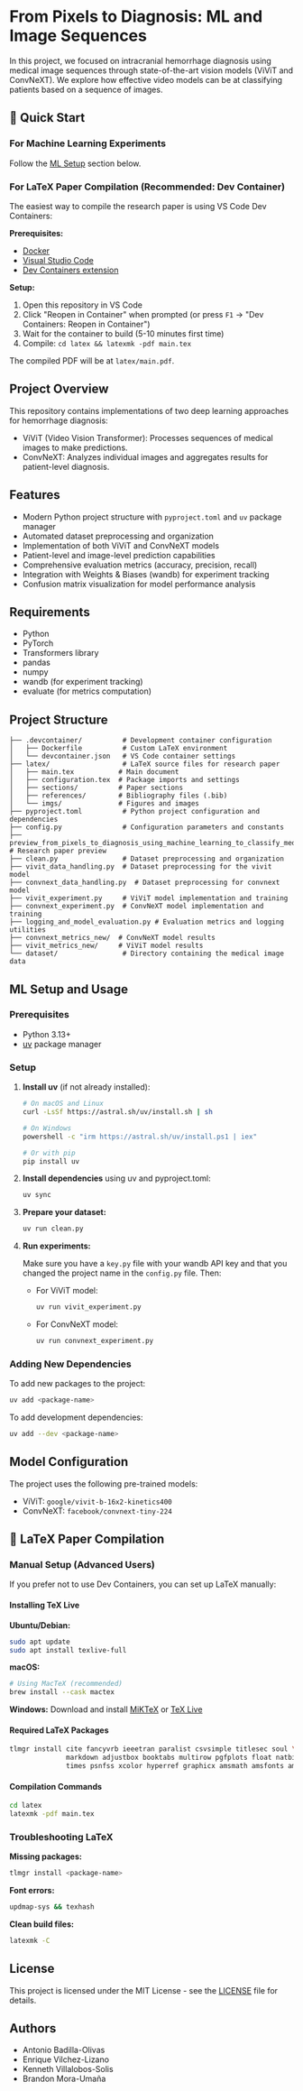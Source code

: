 # From Pixels to Diagnosis: ML and Image Sequences

In this project, we focused on intracranial hemorrhage diagnosis using medical image sequences through state-of-the-art vision models (ViViT and ConvNeXT). We explore how effective video models can be at classifying patients based on a sequence of images.

## 🚀 Quick Start

### For Machine Learning Experiments
Follow the [ML Setup](#ml-setup-and-usage) section below.

### For LaTeX Paper Compilation (Recommended: Dev Container)
The easiest way to compile the research paper is using VS Code Dev Containers:

**Prerequisites:**
- [Docker](https://docs.docker.com/get-docker/)
- [Visual Studio Code](https://code.visualstudio.com/)
- [Dev Containers extension](https://marketplace.visualstudio.com/items?itemName=ms-vscode-remote.remote-containers)

**Setup:**
1. Open this repository in VS Code
2. Click "Reopen in Container" when prompted (or press `F1` → "Dev Containers: Reopen in Container")
3. Wait for the container to build (5-10 minutes first time)
4. Compile: `cd latex && latexmk -pdf main.tex`

The compiled PDF will be at `latex/main.pdf`.

## Project Overview

This repository contains implementations of two deep learning approaches for hemorrhage diagnosis:

- ViViT (Video Vision Transformer): Processes sequences of medical images to make predictions.
- ConvNeXT: Analyzes individual images and aggregates results for patient-level diagnosis.

## Features

- Modern Python project structure with `pyproject.toml` and `uv` package manager
- Automated dataset preprocessing and organization
- Implementation of both ViViT and ConvNeXT models
- Patient-level and image-level prediction capabilities
- Comprehensive evaluation metrics (accuracy, precision, recall)
- Integration with Weights & Biases (wandb) for experiment tracking
- Confusion matrix visualization for model performance analysis

## Requirements

- Python
- PyTorch
- Transformers library
- pandas
- numpy
- wandb (for experiment tracking)
- evaluate (for metrics computation)

## Project Structure

```
├── .devcontainer/          # Development container configuration
│   ├── Dockerfile          # Custom LaTeX environment
│   └── devcontainer.json   # VS Code container settings
├── latex/                  # LaTeX source files for research paper
│   ├── main.tex           # Main document
│   ├── configuration.tex  # Package imports and settings
│   ├── sections/          # Paper sections
│   ├── references/        # Bibliography files (.bib)
│   └── imgs/              # Figures and images
├── pyproject.toml          # Python project configuration and dependencies
├── config.py               # Configuration parameters and constants
├── preview_from_pixels_to_diagnosis_using_machine_learning_to_classify_medical_image_sequences.pdf  # Research paper preview
├── clean.py                # Dataset preprocessing and organization
├── vivit_data_handling.py  # Dataset preprocessing for the vivit model
├── convnext_data_handling.py  # Dataset preprocessing for convnext model
├── vivit_experiment.py     # ViViT model implementation and training
├── convnext_experiment.py  # ConvNeXT model implementation and training
├── logging_and_model_evaluation.py # Evaluation metrics and logging utilities
├── convnext_metrics_new/  # ConvNeXT model results
├── vivit_metrics_new/     # ViViT model results
└── dataset/                # Directory containing the medical image data
```

## ML Setup and Usage

### Prerequisites

- Python 3.13+
- [uv](https://docs.astral.sh/uv/getting-started/installation/) package manager

### Setup

1. **Install uv** (if not already installed):
   ```bash
   # On macOS and Linux
   curl -LsSf https://astral.sh/uv/install.sh | sh
   
   # On Windows
   powershell -c "irm https://astral.sh/uv/install.ps1 | iex"
   
   # Or with pip
   pip install uv
   ```

2. **Install dependencies** using uv and pyproject.toml:
   ```bash
   uv sync
   ```

3. **Prepare your dataset:**
   ```bash
   uv run clean.py
   ```

4. **Run experiments:**
   
   Make sure you have a `key.py` file with your wandb API key and that you changed the project name in the `config.py` file. Then:
   
   - For ViViT model:
     ```bash
     uv run vivit_experiment.py
     ```
   - For ConvNeXT model:
     ```bash
     uv run convnext_experiment.py
     ```

### Adding New Dependencies

To add new packages to the project:
```bash
uv add <package-name>
```

To add development dependencies:
```bash
uv add --dev <package-name>
```

## Model Configuration

The project uses the following pre-trained models:
- ViViT: `google/vivit-b-16x2-kinetics400`
- ConvNeXT: `facebook/convnext-tiny-224`

## 📝 LaTeX Paper Compilation

### Manual Setup (Advanced Users)

If you prefer not to use Dev Containers, you can set up LaTeX manually:

#### Installing TeX Live

**Ubuntu/Debian:**
```bash
sudo apt update
sudo apt install texlive-full
```

**macOS:**
```bash
# Using MacTeX (recommended)
brew install --cask mactex
```

**Windows:**
Download and install [MiKTeX](https://miktex.org/) or [TeX Live](https://www.tug.org/texlive/)

#### Required LaTeX Packages

```bash
tlmgr install cite fancyvrb ieeetran paralist csvsimple titlesec soul \
              markdown adjustbox booktabs multirow pgfplots float natbib \
              times psnfss xcolor hyperref graphicx amsmath amsfonts amssymb
```

#### Compilation Commands

```bash
cd latex
latexmk -pdf main.tex
```

### Troubleshooting LaTeX

**Missing packages:**
```bash
tlmgr install <package-name>
```

**Font errors:**
```bash
updmap-sys && texhash
```

**Clean build files:**
```bash
latexmk -C
```


## License

This project is licensed under the MIT License - see the [LICENSE](LICENSE) file for details.

## Authors
- Antonio Badilla-Olivas
- Enrique Vilchez-Lizano
- Kenneth Villalobos-Solis
- Brandon Mora-Umaña

